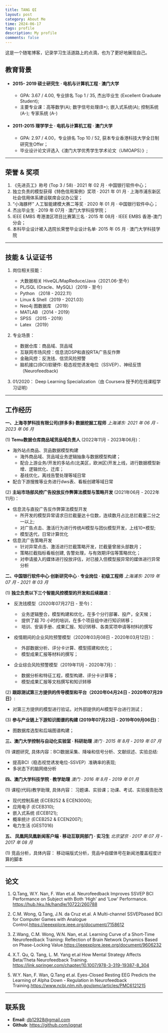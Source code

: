 ```yaml
---
title: TANG QI
layout: post
category: About Me
time: 2024-06-17
tags: profile
description: My profile
comments: false
---
```


这是一个随笔博客，记录学习生活道路上的点滴，也为了更好地展现自己。



## 教育背景

- ####  2015- 2019  硕士研究生 · 电机与计算机工程 · 澳门大学
   + GPA: 3.67 / 4.00, 专业排名 Top 1 / 35, 杰出毕业生 (Excellent Graduate Student);
   + 主要专业课：高等数学(A);  数字信号处理(B+); 嵌入式系统(A); 控制系统(A-); 专家系统 (A-)
   
- #### 2011-2015  理学学士  · 电机与计算机工程 · 澳门大学
   + GPA: 2.97 / 4.00，专业排名 Top 10 / 52,  获本专业香港科技大学全日制研究生Offer；
   + 毕业设计论文评选入《澳门大学优秀学生学术论文（UMOAPS）》;

------------------------

## 荣誉 & 奖项
1. 《先进员工》称号 (Top 3 / 58) · 2021 年 02 月 · 中国银行软件中心； 
2. 独立负责的模型获得《特色信用案例》奖项 · 2021 年 01 月 ·  上海市浦东新区社会信用体系建设联席会议办公室；
3. “小海豚杯” 人工智能建模大赛二等奖 · 2020 年 01 月 · 中国银行软件中心；
4. 杰出毕业生 · 2019 年 07月 · 澳门大学科技学院；
5. IEEE EMBS 粤港澳区项目比赛第三名 · 2015 年 08月 ·  IEEE EMBS 香港-澳门分会；
6. 本科毕业设计被入选院长荣誉毕业设计名单· 2015 年 05 月 · 澳门大学科技学院

-------

## 技能 & 认证证书 
1. 岗位相关技能：
   + 大数据相关 HiveQL/MapReduce/Java（2021.06-至今）
   + PL/SQL (Oracle、MySQL)（2019 - 至今）
   + Python （2018 - 2022.11）
   + Linux & Shell（2019 - 2021.03）
   + Neo4j 图数据库 （2019）
   + MATLAB （2014 - 2019）
   + SPSS （2015 - 2019） 
   + Latex （2019）
2. 专业场景：
   + 数据仓库：商品域、货品域
   + 互联网市场风控：信息流DSP和直投RTA广告反作弊
   + 金融风控：反洗钱、信贷风险预警
   + 脑机接口(BCI)软硬件: 稳态视觉诱发电位（SSVEP）、神经反馈（Neurofeedback) 
   
3. 01/2020： Deep Learning Specialization（由 Coursera 授予的在线课程学习证明）

-----

## 工作经历

**一、上海寻梦科技有限公司(拼多多)·数据挖掘工程师**
	 *上海浦东· 2021 年 06 月 - 2023 年 06 月*

(1) **Temu数据仓库商品域货品域负责人** (2022年11月 - 2023年06月)：

+ 海外站点商品、货品数据模型构建
  + 海外商品域、货品域业务逻辑抽象与数据模型构建；
  + 配合上游业务/开发的多站点(北美区，欧洲区)开发上线，进行数据模型新增、逻辑优化、迁库；
  + 基线优化，离线告警处理等域日常
+ 配合下游搜推等业务进行dws表、看板创建等域日常

(2) **主站市场部风控广告投放反作弊算法模型与策略开发** (2021年06月 - 2022年11月)：

+ 信息流与直投广告反作弊算法模型开发
  + 所开发的模型异常请求日拦截量达十位数，连续数月占比总拦截量二分之一以上;
  + 对广告点击、激活行为进行传统AI模型与团伙模型开发，上线10+模型;
  + 模型迭代，日常计算优化
+ 信息流广告策略开发
  + 针对异常点击、激活进行拦截策略开发，拦截量曾居头部数月；
  + 策略拦截指标看板创建, 告警处理，与有效期评估等策略优化；
  + 对申请接入的媒体进行投放评估，对已接入但模型报异常的媒体进行异常分析

**二、中国银行软件中心·创新研究中心 · 专业岗位 · 初级工程师**
          *上海浦东· 2019 年 07 月 - 2021 年 03 月*

(1) **独立负责以下三个智能风控模型的开发和后续跟进**：

+ ​    反洗钱模型（2020年07月27日 - 至今)：
     + ​    业务逻辑整合，模型构建和优化，在多个分行部署、投产，全天候；
     + ​    提供了超 70 小时的培训，在多个项目组中进行知识转移；
     + ​    培训、安装手册、成果汇报、知识转移、各类奖项申请等材料的撰写
+ ​    疫情期间的企业风险预警模型（2020年03月08日 - 2020年03月12日）：
     + ​    外部数据分析、评分卡计算、模型搭建和优化；
     + ​    模型成果汇报等材料的撰写；
+ ​    企业综合风险预警模型（2019年11月 - 2020年7月）：                     

  + ​    数据分析和特征工程，模型构建、评分卡计算等；
  + ​    模型成果汇报等文档撰写和知识转移

(2) **跟踪测试第三方提供的传导模型和平台（2020年04月24日 - 2020年07月29日）**:

+ 对第三方提供的模型进行验证。对外部提供的AI模型平台进行测试；

(3) **参与产业链上下游知识图谱的构建 (2019年07月23日 - 2019年09月06日)**：

+ 图数据库选型和后端图谱构建；

**三、澳门大学控制与自动化实验室 · 科研助理**
  	*澳门 · 2015 年 8月 - 2019 年  07 月*

(1) 课题研究, 具体内容：BCI数据采集、降噪和信号分析、文献综述、实验总结:
+ 提高BCI（稳态视觉诱发电位-SSVEP）准确率的表现;
+ 多状态下的脑网络分析

**四、澳门大学科技学院 · 教学助理**
      *澳门 · 2016 年 8月 - 2019 年 01 月* 

(1) 课程(代码)教学助理, 具体内容： 习题课、实验课；功课、考试、实验报告批改

+ 现代控制系统 (ECEB252 & ECEN3000); 
+ 应用电子 (ECEB310); 
+ 嵌入式系统 (ECEB121);
+ 概率统计 (ECEB252 & ECEN2007); 
+ 电力生活 (GEST016)

 **五、 凤凰网凤凰新闻客户端 · 移动互联网部门 · 实习生** 
       *北京望京 · 2017 年  07 月 - 2017 年  08 月* 

(1) 竞品分析，具体内容： 移动端版式分析，竞品中自媒体号在新闻池覆盖程度计算的脚本

-----

## 论文

1.  Q.Tang, W.Y. Nan, F. Wan et.al. Neurofeedback Improves SSVEP BCI Performance on Subject with Both 'High' and 'Low' Performance. https://hub.hku.hk/handle/10722/260788

2.  C.M. Wong, Q.Tang, J.N. da Cruz et.al. A Multi-channel SSVEPbased BCI for Computer Games with Analogue Control.https://ieeexplore.ieee.org/document/7158612

3.  Z.Wang, C.M. Wong, W.N. Nan, et.al. Learning Curve of a Short-Time Neurofeedback Training: Reflection of Brain Network Dynamics Based on Phase-Locking Value.https://ieeexplore.ieee.org/document/9606232

4.  X.T. Qu, Q. Tang, L. M. Yang et.al How Mental Strategy Affects Beta/Theta Neurofeedback Training. https://link.springer.com/chapter/10.1007/978-3-319-19387-8_304

5.  W.Y. Nan, F. Wan, Q.Tang et.al. Eyes-Closed Resting EEG Predicts the Learning of Alpha Down - Regulation in Neurofeedback Training.https://www.ncbi.nlm.nih.gov/pmc/articles/PMC6121215

    
-------

## 联系我

- **Email**: db12928@gmail.com
- **Github**: https://github.com/iqgnat

